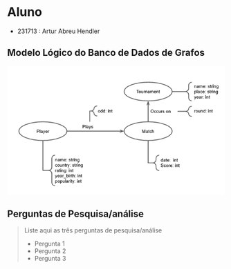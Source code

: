# Aluno
* 231713 : Artur Abreu Hendler

## Modelo Lógico do Banco de Dados de Grafos
![Diagrama de Orquestração](images/modelo-logico-grafo.png)

## Perguntas de Pesquisa/análise

> Liste aqui as três perguntas de pesquisa/análise
> * Pergunta 1
> * Pergunta 2
> * Pergunta 3
